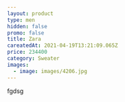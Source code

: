 ```yaml
---
layout: product
type: men
hidden: false
promo: false
title: Zara
careatedAt: 2021-04-19T13:21:09.065Z
price: 234400
category: Sweater
images:
  - image: images/4206.jpg
---
```

fgdsg